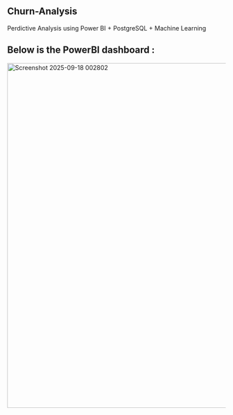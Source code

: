 ## Churn-Analysis 

Perdictive Analysis using Power BI + PostgreSQL + Machine Learning 

## Below is the PowerBI dashboard :

<img width="1425" height="795" alt="Screenshot 2025-09-18 002802" src="https://github.com/user-attachments/assets/7971047f-484f-4fec-b938-fa9f2110ff38" />


